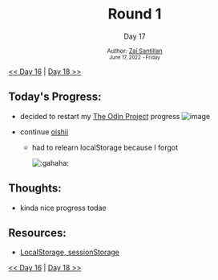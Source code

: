 <div align="center">
  <h1>Round 1</h1>
  <p>Day 17</p>

  <sub>
    Author: <a href="https://github.com/plskz" target="_blank">Zai Santillan</a>
    <br>
    <small>June 17, 2022 - Friday</small>
  </sub>
</div>

[<< Day 16](day016.md) | [Day 18 >>](day018.md)

## Today's Progress:

- decided to restart my [The Odin Project](https://www.theodinproject.com) progress
  ![image](https://user-images.githubusercontent.com/57343545/174430762-6067b6b9-25b7-4475-9a62-ffdacf77ad70.png)
- continue [oishii](https://github.com/plskz/oishii)

  - had to relearn localStorage because I forgot

    ![:gahaha:](https://cdn.discordapp.com/emojis/1022021537995431947.webp?size=96)

## Thoughts:

- kinda nice progress todae

## Resources:

- [LocalStorage, sessionStorage](https://javascript.info/localstorage)

[<< Day 16](day016.md) | [Day 18 >>](day018.md)
